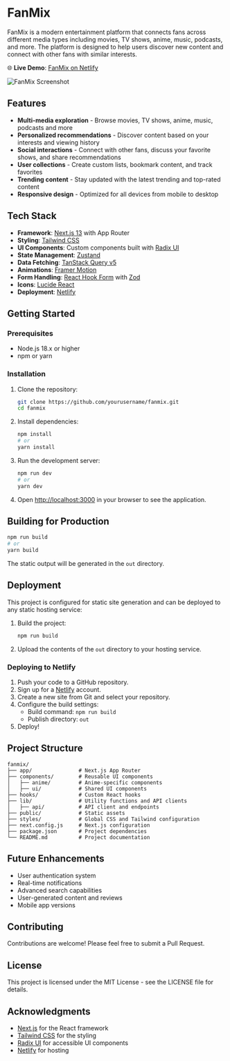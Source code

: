 # FanMix

FanMix is a modern entertainment platform that connects fans across different media types including movies, TV shows, anime, music, podcasts, and more. The platform is designed to help users discover new content and connect with other fans with similar interests.

🌐 **Live Demo**: [FanMix on Netlify](https://fanmix.netlify.app/)

![FanMix Screenshot](https://i.imgur.com/gJAcwS3.jpg)

## Features

- **Multi-media exploration** - Browse movies, TV shows, anime, music, podcasts and more
- **Personalized recommendations** - Discover content based on your interests and viewing history
- **Social interactions** - Connect with other fans, discuss your favorite shows, and share recommendations
- **User collections** - Create custom lists, bookmark content, and track favorites
- **Trending content** - Stay updated with the latest trending and top-rated content
- **Responsive design** - Optimized for all devices from mobile to desktop

## Tech Stack

- **Framework**: [Next.js 13](https://nextjs.org/) with App Router
- **Styling**: [Tailwind CSS](https://tailwindcss.com/)
- **UI Components**: Custom components built with [Radix UI](https://www.radix-ui.com/)
- **State Management**: [Zustand](https://github.com/pmndrs/zustand)
- **Data Fetching**: [TanStack Query v5](https://tanstack.com/query)
- **Animations**: [Framer Motion](https://www.framer.com/motion/)
- **Form Handling**: [React Hook Form](https://react-hook-form.com/) with [Zod](https://github.com/colinhacks/zod)
- **Icons**: [Lucide React](https://lucide.dev/)
- **Deployment**: [Netlify](https://www.netlify.com/)

## Getting Started

### Prerequisites

- Node.js 18.x or higher
- npm or yarn

### Installation

1. Clone the repository:
   ```bash
   git clone https://github.com/yourusername/fanmix.git
   cd fanmix
   ```

2. Install dependencies:
   ```bash
   npm install
   # or
   yarn install
   ```

3. Run the development server:
   ```bash
   npm run dev
   # or
   yarn dev
   ```

4. Open [http://localhost:3000](http://localhost:3000) in your browser to see the application.

## Building for Production

```bash
npm run build
# or
yarn build
```

The static output will be generated in the `out` directory.

## Deployment

This project is configured for static site generation and can be deployed to any static hosting service:

1. Build the project:
   ```bash
   npm run build
   ```

2. Upload the contents of the `out` directory to your hosting service.

### Deploying to Netlify

1. Push your code to a GitHub repository.
2. Sign up for a [Netlify](https://www.netlify.com/) account.
3. Create a new site from Git and select your repository.
4. Configure the build settings:
   - Build command: `npm run build`
   - Publish directory: `out`
5. Deploy!

## Project Structure

```
fanmix/
├── app/               # Next.js App Router
├── components/        # Reusable UI components
│   ├── anime/         # Anime-specific components
│   ├── ui/            # Shared UI components
├── hooks/             # Custom React hooks
├── lib/               # Utility functions and API clients
│   ├── api/           # API client and endpoints
├── public/            # Static assets
├── styles/            # Global CSS and Tailwind configuration
├── next.config.js     # Next.js configuration
├── package.json       # Project dependencies
└── README.md          # Project documentation
```

## Future Enhancements

- User authentication system
- Real-time notifications
- Advanced search capabilities
- User-generated content and reviews
- Mobile app versions

## Contributing

Contributions are welcome! Please feel free to submit a Pull Request.

## License

This project is licensed under the MIT License - see the LICENSE file for details.

## Acknowledgments

- [Next.js](https://nextjs.org/) for the React framework
- [Tailwind CSS](https://tailwindcss.com/) for the styling
- [Radix UI](https://www.radix-ui.com/) for accessible UI components
- [Netlify](https://www.netlify.com/) for hosting 